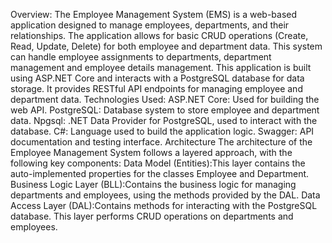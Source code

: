 Overview:
The Employee Management System (EMS) is a web-based application designed to manage employees, departments, and their relationships.
The application allows for basic CRUD operations (Create, Read, Update, Delete) for both employee and department data. 
This system can handle employee assignments to departments, department management and employee details management.
This application is built using ASP.NET Core and interacts with a PostgreSQL database for data storage. 
It provides RESTful API endpoints for managing employee and department data.
Technologies Used:
ASP.NET Core: Used for building the web API.
PostgreSQL: Database system to store employee and department data.
Npgsql: .NET Data Provider for PostgreSQL, used to interact with the database.
C#: Language used to build the application logic.
Swagger: API documentation and testing interface.
Architecture
The architecture of the Employee Management System follows a layered approach, with the following key components:
Data Model (Entities):This layer contains the auto-implemented properties for the classes Employee and Department.
Business Logic Layer (BLL):Contains the business logic for managing departments and employees, using the methods provided by the DAL.
Data Access Layer (DAL):Contains methods for interacting with the PostgreSQL database. This layer performs CRUD operations on departments and employees.
